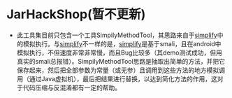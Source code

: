 # JarHackShop(暂不更新)
- 此工具集目前只包含一个工具SimpilyMethodTool，其思路来自于[simplify][simplify]中的模拟执行。与[simplify][simplify]不一样的是，[simplify][simplify]是基于smali，且在android中模拟执行，不但速度非常非常慢，而且Bug比较多（其demo测试成功，但用真实的smali总报错）。SimpilyMethodTool思路是抽取出简单的方法，并把它保存起来，然后把全部参数为常量（或无参）且调用到这些方法的地方模拟调用（通过Java虚拟机），最后把结果进行替换，以达到简化方法的作用，这对于代码压缩与反混淆都有一定的帮助。

[simplify]: https://github.com/CalebFenton/simplify
